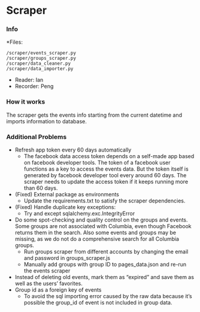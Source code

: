 # Scraper

### Info
*Files:
```
/scraper/events_scraper.py
/scraper/groups_scraper.py
/scraper/data_cleaner.py
/scraper/data_importer.py
```
* Reader: Ian
* Recorder: Peng

### How it works
The scraper gets the events info starting from the current datetime and imports information to database. 

### Additional Problems
* Refresh app token every 60 days automatically
    * The facebook data access token depends on a self-made app based on facebook developer tools. The token of a facebook user functions as a key to access the events data. But the token itself is generated by facebook developer tool every around 60 days. The scraper needs to update the access token if it keeps running more than 60 days.
* (Fixed) External package as environments
    * Update the requirements.txt to satisfy the scraper dependencies.
* (Fixed) Handle duplicate key exceptions:
    * Try and except sqlalchemy.exc.IntegrityError 
* Do some spot-checking and quality control on the groups and events. Some groups are not associated with Columbia, even though Facebook returns them in the search. Also some events and groups may be missing, as we do not do a comprehensive search for all Columbia groups.
    * Run groups scraper from different accounts by changing the email and password in groups_scraper.js
    * Manually add groups with group ID to pages_data.json and re-run the events scraper
* Instead of deleting old events, mark them as “expired” and save them as well as the users’ favorites. 
* Group id as a foreign key of events
    * To avoid the sql importing error  caused by the raw data because it’s possible the group_id of event is not included in group data.
